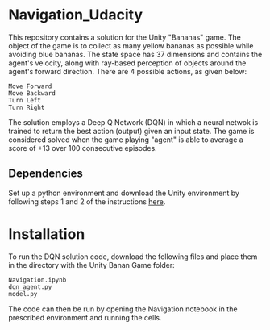 # Navigation_Udacity

This repository contains a solution for the Unity "Bananas" game. The object of the game is to collect as many yellow bananas as possible while avoiding blue bananas. The state space has 37 dimensions and contains the agent's velocity, along with ray-based perception of objects around the agent's forward direction. There are 4 possible actions, as given below:

    Move Forward
    Move Backward
    Turn Left
    Turn Right

The solution employs a Deep Q Network (DQN) in which a neural netwok is trained to return the best action (output) given an input state. The game is considered solved when the game playing "agent" is able to average a score of +13 over 100 consecutive episodes.

## Dependencies

Set up a python environment and download the Unity environment by following steps 1 and 2 of the instructions <a href="https://classroom.udacity.com/nanodegrees/nd893/parts/6b0c03a7-6667-4fcf-a9ed-dd41a2f76485/modules/4eeb16ab-5ac5-47bf-974d-12784e9730d7/lessons/69bd42c6-b70e-4866-9764-9bfa8c03cdea/concepts/319dc918-bd2c-4d3b-80a5-063bb5f1905a">here</a>.

# Installation

To run the DQN solution code, download the following files and place them in the directory with the Unity Banan Game folder:
    
    Navigation.ipynb
    dqn_agent.py
    model.py

The code can then be run by opening the Navigation notebook in the prescribed environment and running the cells.
